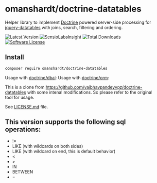 # omanshardt/doctrine-datatables
Helper library to implement [Doctrine](http://www.doctrine-project.org/) powered server-side processing for [jquery-datatables](https://github.com/DataTables/DataTables) with joins, search, filtering and ordering.

[![Latest Version](https://img.shields.io/github/release/omanshardt/doctrine-datatables.svg?style=flat-square)](https://github.com/omanshardt/doctrine-datatables/releases) [![SensioLabsInsight](https://insight.sensiolabs.com/projects/4ac1aa6a-a495-49e0-b5d6-d7b82be2a5f6/mini.png)](https://insight.sensiolabs.com/projects/4ac1aa6a-a495-49e0-b5d6-d7b82be2a5f6) [![Total Downloads](https://img.shields.io/packagist/dt/omanshardt/doctrine-datatables.svg?style=flat-square)](https://packagist.org/packages/omanshardt/doctrine-datatables) [![Software License](https://img.shields.io/badge/license-MIT-brightgreen.svg?style=flat-square)](LICENSE.md)

Install
-------
```bash
composer require omanshardt/doctrine-datatables
```

Usage with [doctrine/dbal](https://github.com/doctrine/dbal):
Usage with [doctrine/orm](https://github.com/doctrine/doctrine2):

This is a clone from https://github.com/vaibhavpandeyvpz/doctrine-datatables with some intenal modifications. So please refer to the original tool for usage.

See [LICENSE.md](https://github.com/omanshardt/doctrine-datatables/blob/master/LICENSE.md) file.

## This version supports the following sql operations:
- !=
- LIKE (with wildcards on both sides)
- LIKE (with wildcard on end, this is default behavior)
- &lt;
- &gt;
- IN
- BETWEEN
- =
